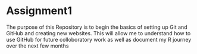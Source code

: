 # Assignment1

The purpose of this Repository is to begin the basics of setting up Git and GitHub and creating new websites. This will allow me to understand how to use GitHub for future colloboratory work as well as document my R journey over the next few months

